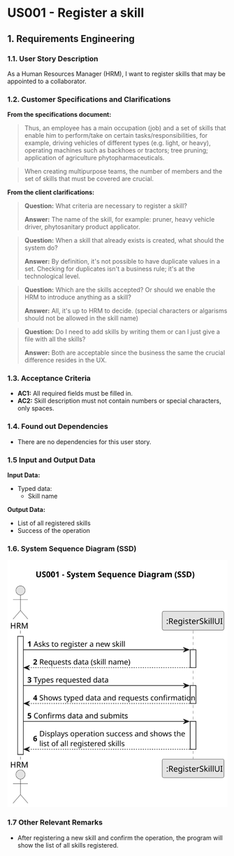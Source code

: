 # US001 - Register a skill


## 1. Requirements Engineering

### 1.1. User Story Description

As a Human Resources Manager (HRM), I want to register skills that may
be appointed to a collaborator.

### 1.2. Customer Specifications and Clarifications 

**From the specifications document:**

>	Thus, an employee has a main occupation (job) and
a set of skills that enable him to perform/take on certain tasks/responsibilities, for example, driving vehicles of different types (e.g. light, or heavy), operating machines such
as backhoes or tractors; tree pruning; application of agriculture phytopharmaceuticals. 

>	When creating multipurpose teams, the number of members
and the set of skills that must be covered are crucial. 

**From the client clarifications:**

> **Question:** What criteria are necessary to register a skill?
>
> **Answer:** The name of the skill, for example: pruner, heavy vehicle driver, phytosanitary product applicator.

> **Question:** When a skill that already exists is created, what should the system do?
>
> **Answer:** By definition, it's not possible to have duplicate values in a set. Checking for duplicates isn't a business rule; it's at the technological level.

> **Question:** Which are the skills accepted? Or should we enable the HRM to introduce anything as a skill?
>
> **Answer:** All, it's up to HRM to decide. (special characters or algarisms should not be allowed in the skill name)

> **Question:**  Do I need to add skills  by writing them or can I just give a file with all the skills?
> 
> **Answer:** Both are acceptable since the business the same the crucial difference resides in the UX.


### 1.3. Acceptance Criteria

* **AC1:** All required fields must be filled in.
* **AC2:** Skill description must not contain numbers or special characters, only spaces.


### 1.4. Found out Dependencies

* There are no dependencies for this user story.

### 1.5 Input and Output Data

**Input Data:**

* Typed data:
    * Skill name

**Output Data:**

* List of all registered skills
* Success of the operation

### 1.6. System Sequence Diagram (SSD)

![System Sequence Diagram](svg/us001-system-sequence-diagram.svg)


### 1.7 Other Relevant Remarks

* After registering a new skill and confirm the operation, the program will show the list of all skills registered.
